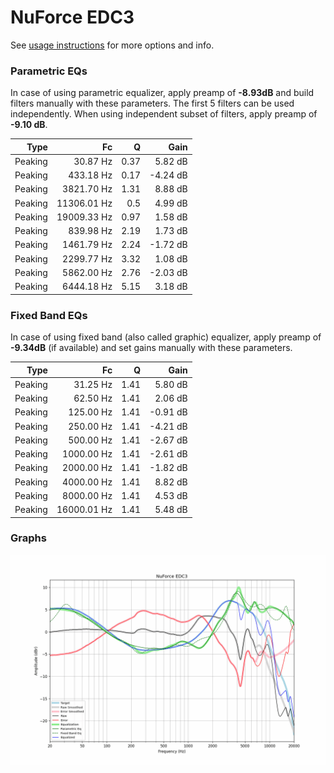# NuForce EDC3
See [usage instructions](https://github.com/jaakkopasanen/AutoEq#usage) for more options and info.

### Parametric EQs
In case of using parametric equalizer, apply preamp of **-8.93dB** and build filters manually
with these parameters. The first 5 filters can be used independently.
When using independent subset of filters, apply preamp of **-9.10 dB**.

| Type    | Fc          |    Q | Gain     |
|--------:|------------:|-----:|---------:|
| Peaking | 30.87 Hz    | 0.37 | 5.82 dB  |
| Peaking | 433.18 Hz   | 0.17 | -4.24 dB |
| Peaking | 3821.70 Hz  | 1.31 | 8.88 dB  |
| Peaking | 11306.01 Hz | 0.5  | 4.99 dB  |
| Peaking | 19009.33 Hz | 0.97 | 1.58 dB  |
| Peaking | 839.98 Hz   | 2.19 | 1.73 dB  |
| Peaking | 1461.79 Hz  | 2.24 | -1.72 dB |
| Peaking | 2299.77 Hz  | 3.32 | 1.08 dB  |
| Peaking | 5862.00 Hz  | 2.76 | -2.03 dB |
| Peaking | 6444.18 Hz  | 5.15 | 3.18 dB  |

### Fixed Band EQs
In case of using fixed band (also called graphic) equalizer, apply preamp of **-9.34dB**
(if available) and set gains manually with these parameters.

| Type    | Fc          |    Q | Gain     |
|--------:|------------:|-----:|---------:|
| Peaking | 31.25 Hz    | 1.41 | 5.80 dB  |
| Peaking | 62.50 Hz    | 1.41 | 2.06 dB  |
| Peaking | 125.00 Hz   | 1.41 | -0.91 dB |
| Peaking | 250.00 Hz   | 1.41 | -4.21 dB |
| Peaking | 500.00 Hz   | 1.41 | -2.67 dB |
| Peaking | 1000.00 Hz  | 1.41 | -2.61 dB |
| Peaking | 2000.00 Hz  | 1.41 | -1.82 dB |
| Peaking | 4000.00 Hz  | 1.41 | 8.82 dB  |
| Peaking | 8000.00 Hz  | 1.41 | 4.53 dB  |
| Peaking | 16000.01 Hz | 1.41 | 5.48 dB  |

### Graphs
![](./NuForce%20EDC3.png)